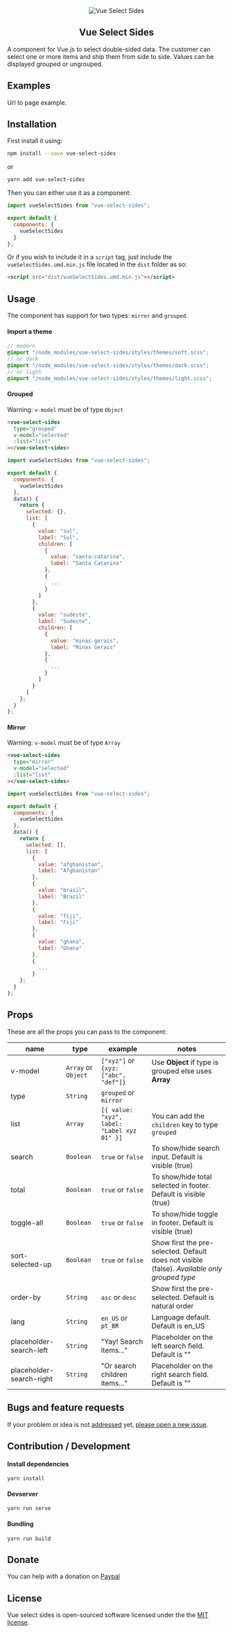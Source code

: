 <p align="center">
  <img alt="Vue Select Sides" src="https://raw.githubusercontent.com/juliorosseti/vue-select-sides/master/static/images/logo.png" />
</p>
<h2 align="center">Vue Select Sides</h2>

A component for Vue.js to select double-sided data. The customer can select one or more items and ship them from side to side. Values can be displayed grouped or ungrouped.

## Examples

Url to page example.

## Installation

First install it using:

```bash
npm install --save vue-select-sides
```

or

```bash
yarn add vue-select-sides
```

Then you can either use it as a component:

```js
import vueSelectSides from "vue-select-sides";

export default {
  components: {
    vueSelectSides
  }
};
```

Or if you wish to include it in a `script` tag, just include the `vueSelectSides.umd.min.js` file located in the `dist` folder as so:

```html
<script src="dist/vueSelectSides.umd.min.js"></script>
```

## Usage

The component has support for two types: `mirror` and `grouped`.

#### Import a theme

```scss
// modern
@import "/node_modules/vue-select-sides/styles/themes/soft.scss";
// or dark
@import "/node_modules/vue-select-sides/styles/themes/dark.scss";
// or light
@import "/node_modules/vue-select-sides/styles/themes/light.scss";
```

#### Grouped

Warning: `v-model` must be of type `Object`

```html
<vue-select-sides
  type="grouped"
  v-model="selected"
  :list="list"
></vue-select-sides>
```

```javascript
import vueSelectSides from "vue-select-sides";

export default {
  components: {
    vueSelectSides
  },
  data() {
    return {
      selected: {},
      list: [
        {
          value: "sul",
          label: "Sul",
          children: [
            {
              value: "santa-catarina",
              label: "Santa Catarina"
            },
            {
              ...
            }
          ]
        },
        {
          value: "sudeste",
          label: "Sudeste",
          children: [
            {
              value: "minas-gerais",
              label: "Minas Gerais"
            },
            {
              ...
            }
          ]
        }
      ]
    };
  }
};
```

#### Mirror

Warning: `v-model` must be of type `Array`

```html
<vue-select-sides
  type="mirror"
  v-model="selected"
  :list="list"
></vue-select-sides>
```

```javascript
import vueSelectSides from "vue-select-sides";

export default {
  components: {
    vueSelectSides
  },
  data() {
    return {
      selected: [],
      list: [
        {
          value: "afghanistan",
          label: "Afghanistan"
        },
        {
          value: "brazil",
          label: "Brazil"
        },
        {
          value: "fiji",
          label: "Fiji"
        },
        {
          value: "ghana",
          label: "Ghana"
        },
        {
          ...
        }
    };
  }
};
```

## Props

These are all the props you can pass to the component:

| name                     | type                | example                                     | notes                                                                                        |
| ------------------------ | ------------------- | ------------------------------------------- | -------------------------------------------------------------------------------------------- |
| v-model                  | `Array` or `Object` | `["xyz"]` or `{xyz: ["abc", "def"]}`        | Use **Object** if type is grouped else uses **Array**                                        |
| type                     | `String`            | `grouped` or `mirror`                       |                                                                                              |
| list                     | `Array`             | `[{ value: "xyz", label: "Label xyz 01" }]` | You can add the `children` key to type `grouped`                                             |
| search                   | `Boolean`           | `true` or `false`                           | To show/hide search input. Default is visible (true)                                         |
| total                    | `Boolean`           | `true` or `false`                           | To show/hide total selected in footer. Default is visible (true)                             |
| toggle-all               | `Boolean`           | `true` or `false`                           | To show/hide toggle in footer. Default is visible (true)                                     |
| sort-selected-up         | `Boolean`           | `true` or `false`                           | Show first the pre-selected. Default does not visible (false). _Available only grouped type_ |
| order-by                 | `String`            | `asc` or `desc`                             | Show first the pre-selected. Default is natural order                                        |
| lang                     | `String`            | `en_US` or `pt_BR`                          | Language default. Default is en_US                                                           |
| placeholder-search-left  | `String`            | "Yay! Search items..."                      | Placeholder on the left search field. Default is ""                                          |
| placeholder-search-right | `String`            | "Or search children items..."               | Placeholder on the right search field. Default is ""                                         |

## Bugs and feature requests

If your problem or idea is not <a href="https://github.com/juliorosseti/vue-select-sides/issues" target="_blank">addressed</a> yet, <a href="https://github.com/juliorosseti/vue-select-sides/issues/new" target="_blank">please open a new issue</a>.

## Contribution / Development

#### Install dependencies

```
yarn install
```

#### Devserver

```
yarn run serve
```

#### Bundling

```
yarn run build
```

## Donate

You can help with a donation on <a href="https://www.paypal.com/cgi-bin/webscr?cmd=_s-xclick&hosted_button_id=E96JA5BH6XTHE&source=url" target="_blank">Paypal</a>

## License

Vue select sides is open-sourced software licensed under the the <a href="https://opensource.org/licenses/MIT" target="_blank">MIT license</a>.
